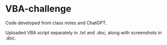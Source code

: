 # VBA-challenge

Code developed from class notes and ChatGPT.

Uploaded VBA script separately in .txt and .doc, along with screenshots in .doc.
